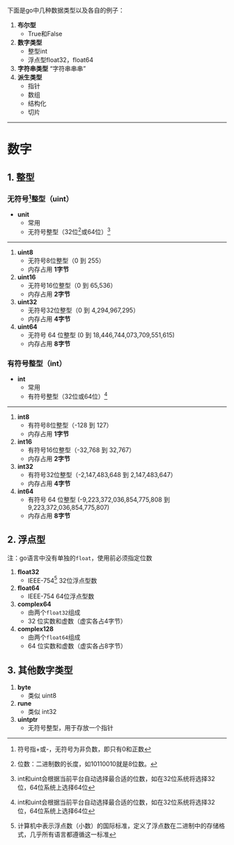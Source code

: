 下面是go中几种数据类型以及各自的例子：
1. **布尔型**
	* True和False
2. **数字类型**
	* 整型int
	* 浮点型float32，float64
3. **字符串类型**
	“字符串串串”
4. **派生类型**
	* 指针
	* 数组
	* 结构化
	* 切片
***
# 数字
## 1. 整型
### **无符号[^1]整型（uint）**
* **unit**
	* 常用
	* 无符号整型（32位[^2]或64位）[^4]
***
1. **uint8**
	* 无符号8位整型（0 到 255）
	* 内存占用 **1字节**
2. **uint16**
	* 无符号16位整型（0 到 65,536）
	* 内存占用 **2字节**
3. **uint32**
	* 无符号32位整型（0 到 4,294,967,295）
	* 内存占用 **4字节**
4. **uint64**  
	* 无符号 64 位整型 (0 到 18,446,744,073,709,551,615)
	* 内存占用 **8字节**
### **有符号整型（int）**
* **int**
	* 常用
	* 有符号整型（32位或64位）[^4]
***
1. **int8**
	* 有符号8位整型（-128 到 127）
	* 内存占用 **1字节**
2. **int16**
	* 有符号16位整型（-32,768 到 32,767）
	* 内存占用 **2字节**
3. **int32**
	* 有符号32位整型（-2,147,483,648 到 2,147,483,647）
	* 内存占用 **4字节**
4. **int64**  
	* 有符号 64 位整型 (-9,223,372,036,854,775,808 到 9,223,372,036,854,775,807)
	* 内存占用 **8字节**
## 2. 浮点型
注：go语言中没有单独的`float`，使用前必须指定位数
1. **float32**
	* IEEE-754[^3] 32位浮点型数
2. **float64**
	* IEEE-754 64位浮点型数
3. **complex64**
	* 由两个`float32`组成
	* 32 位实数和虚数（虚实各占4字节）
4. **complex128**
	* 由两个`float64`组成
	* 64 位实数和虚数（虚实各占8字节）
## 3. 其他数字类型
1. **byte**
	* 类似 uint8
2. **rune**
	* 类似 int32
3. **uintptr**
	* 无符号整型，用于存放一个指针

[^1]: 符号指+或-，无符号为非负数，即只有0和正数

[^2]: 位数：二进制数的长度，如10110010就是8位数。

[^3]: 计算机中表示浮点数（小数）的国际标准，定义了浮点数在二进制中的存储格式，几乎所有语言都遵循这一标准

[^4]: int和uint会根据当前平台自动选择最合适的位数，如在32位系统将选择32位，64位系统上选择64位
